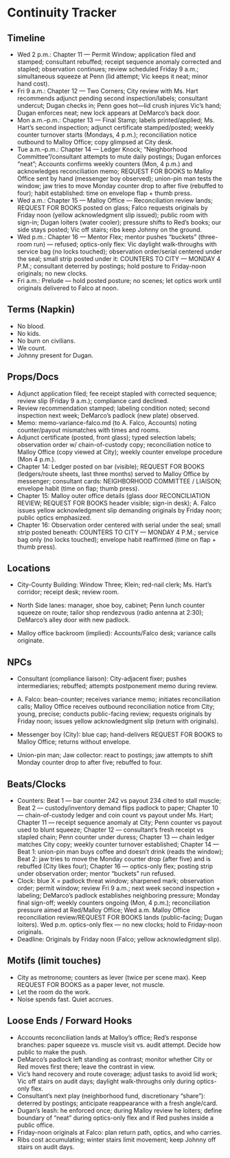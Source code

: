 # Continuity Tracker

## Timeline
- Wed 2 p.m.: Chapter 11 — Permit Window; application filed and stamped; consultant rebuffed; receipt sequence anomaly corrected and stapled; observation continues; review scheduled Friday 9 a.m.; simultaneous squeeze at Penn (lid attempt; Vic keeps it neat; minor hand cost).
- Fri 9 a.m.: Chapter 12 — Two Corners; City review with Ms. Hart recommends adjunct pending second inspection/labels; consultant undercut; Dugan checks in; Penn goes hot—lid crush injures Vic’s hand; Dugan enforces neat; new lock appears at DeMarco’s back door.
- Mon a.m.–p.m.: Chapter 13 — Final Stamp; labels printed/applied; Ms. Hart’s second inspection; adjunct certificate stamped/posted; weekly counter turnover starts (Mondays, 4 p.m.); reconciliation notice outbound to Malloy Office; copy glimpsed at City desk.
- Tue a.m.–p.m.: Chapter 14 — Ledger Knock; “Neighborhood Committee”/consultant attempts to mute daily postings; Dugan enforces “neat”; Accounts confirms weekly counters (Mon, 4 p.m.) and acknowledges reconciliation memo; REQUEST FOR BOOKS to Malloy Office sent by hand (messenger boy observed); union-pin man tests the window; jaw tries to move Monday counter drop to after five (rebuffed to four); habit established: time on envelope flap + thumb press.
- Wed a.m.: Chapter 15 — Malloy Office — Reconciliation review lands; REQUEST FOR BOOKS posted on glass; Falco requests originals by Friday noon (yellow acknowledgment slip issued); public room with sign-in; Dugan loiters (water cooler); pressure shifts to Red’s books; our side stays posted; Vic off stairs; ribs keep Johnny on the ground.
- Wed p.m.: Chapter 16 — Mentor Flex; mentor pushes “buckets” (three-room run) — refused; optics-only flex: Vic daylight walk-throughs with service bag (no locks touched); observation order/serial centered under the seal; small strip posted under it: COUNTERS TO CITY — MONDAY 4 P.M.; consultant deterred by postings; hold posture to Friday-noon originals; no new clocks.
- Fri a.m.: Prelude — hold posted posture; no scenes; let optics work until originals delivered to Falco at noon.


## Terms (Napkin)
- No blood.
- No kids.
- No burn on civilians.
- We count.
- Johnny present for Dugan.

## Props/Docs
- Adjunct application filed; fee receipt stapled with corrected sequence; review slip (Friday 9 a.m.); compliance card declined.
- Review recommendation stamped; labeling condition noted; second inspection next week; DeMarco’s padlock (new plate) observed.
- Memo: memo-variance-falco.md (to A. Falco, Accounts) noting counter/payout mismatches with times and rooms.
- Adjunct certificate (posted, front glass); typed selection labels; observation order w/ chain-of-custody copy; reconciliation notice to Malloy Office (copy viewed at City); weekly counter envelope procedure (Mon 4 p.m.).
- Chapter 14: Ledger posted on bar (visible); REQUEST FOR BOOKS (ledgers/route sheets, last three months) served to Malloy Office by messenger; consultant cards: NEIGHBORHOOD COMMITTEE / LIAISON; envelope habit (time on flap; thumb press).
- Chapter 15: Malloy outer office details (glass door RECONCILIATION REVIEW; REQUEST FOR BOOKS header visible; sign-in desk); A. Falco issues yellow acknowledgment slip demanding originals by Friday noon; public optics emphasized.
- Chapter 16: Observation order centered with serial under the seal; small strip posted beneath: COUNTERS TO CITY — MONDAY 4 P.M.; service bag only (no locks touched); envelope habit reaffirmed (time on flap + thumb press).


## Locations
- City-County Building: Window Three; Klein; red-nail clerk; Ms. Hart’s corridor; receipt desk; review room.
- North Side lanes: manager, shoe boy, cabinet; Penn lunch counter squeeze on route; tailor shop rendezvous (radio antenna at 2:30); DeMarco’s alley door with new padlock.

- Malloy office backroom (implied): Accounts/Falco desk; variance calls originate.

## NPCs
- Consultant (compliance liaison): City-adjacent fixer; pushes intermediaries; rebuffed; attempts postponement memo during review.

- A. Falco: bean-counter; receives variance memo; initiates reconciliation calls; Malloy Office receives outbound reconciliation notice from City; young, precise; conducts public-facing review; requests originals by Friday noon; issues yellow acknowledgment slip (return with originals).
- Messenger boy (City): blue cap; hand-delivers REQUEST FOR BOOKS to Malloy Office; returns without envelope.
- Union-pin man; Jaw collector: react to postings; jaw attempts to shift Monday counter drop to after five; rebuffed to four.

## Beats/Clocks
- Counters: Beat 1 — bar counter 242 vs payout 234 cited to stall muscle; Beat 2 — custody/inventory demand flips padlock to paper; Chapter 10 — chain-of-custody ledger and coin count vs payout under Ms. Hart; Chapter 11 — receipt sequence anomaly at City; Penn counter vs payout used to blunt squeeze; Chapter 12 — consultant’s fresh receipt vs stapled chain; Penn counter under duress; Chapter 13 — chain ledger matches City copy; weekly counter turnover established; Chapter 14 — Beat 1: union-pin man buys coffee and doesn’t drink (reads the window); Beat 2: jaw tries to move the Monday counter drop (after five) and is rebuffed (City likes four); Chapter 16 — optics-only flex; posting strip under observation order; mentor “buckets” run refused.
- Clock: blue X = padlock threat window; sharpened mark; observation order; permit window; review Fri 9 a.m.; next week second inspection + labeling; DeMarco’s padlock establishes neighboring pressure; Monday final sign-off; weekly counters ongoing (Mon, 4 p.m.); reconciliation pressure aimed at Red/Malloy Office; Wed a.m. Malloy Office reconciliation review/REQUEST FOR BOOKS lands (public-facing; Dugan loiters). Wed p.m. optics-only flex — no new clocks; hold to Friday-noon originals.
- Deadline: Originals by Friday noon (Falco; yellow acknowledgment slip).

## Motifs (limit touches)
- City as metronome; counters as lever (twice per scene max). Keep REQUEST FOR BOOKS as a paper lever, not muscle.
- Let the room do the work.
- Noise spends fast. Quiet accrues.

## Loose Ends / Forward Hooks
- Accounts reconciliation lands at Malloy’s office; Red’s response branches: paper squeeze vs. muscle visit vs. audit attempt. Decide how public to make the push.
- DeMarco’s padlock left standing as contrast; monitor whether City or Red moves first there; leave the contrast in view.
- Vic’s hand recovery and route coverage; adjust tasks to avoid lid work; Vic off stairs on audit days; daylight walk-throughs only during optics-only flex.
- Consultant’s next play (neighborhood fund, discretionary “share”): deterred by postings; anticipate reappearance with a fresh angle/card.
- Dugan’s leash: he enforced once; during Malloy review he loiters; define boundary of “neat” during optics-only flex and if Red pushes inside a public office.
- Friday-noon originals at Falco: plan return path, optics, and who carries.
- Ribs cost accumulating; winter stairs limit movement; keep Johnny off stairs on audit days.

